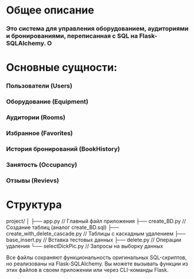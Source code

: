 # Общее описание
### Это система для управления оборудованием, аудиториями и бронированиями, переписанная с SQL на Flask-SQLAlchemy. О

# Основные сущности:

### Пользователи (Users)

### Оборудование (Equipment)

### Аудитории (Rooms)

### Избранное (Favorites)

### История бронирований (BookHistory)

### Занятость (Occupancy)

### Отзывы (Revievs)


# Структура
project/
│
├── app.py                // Главный файл приложения
├── create_BD.py          // Создание таблиц (аналог create_BD.sql)
├── create_with_delete_cascade.py  // Таблицы с каскадным удалением
├── base_insert.py        // Вставка тестовых данных
├── delete.py             // Операции удаления
└── selectDickPic.py      // Запросы на выборку данных


Все файлы сохраняют функциональность оригинальных SQL-скриптов, но реализованы на Flask-SQLAlchemy. Вы можете вызывать функции из этих файлов в своем приложении или через CLI-команды Flask.